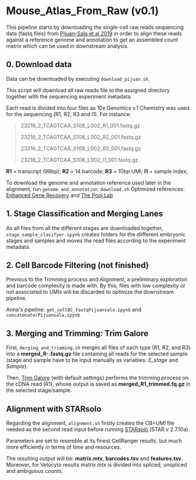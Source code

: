 # Mouse_Atlas_From_Raw (v0.1)
This pipeline starts by downloading the single-cell raw reads sequencing data (fastq files) from [Pijuan-Sala et al 2019](https://www.nature.com/articles/s41586-019-0933-9) in order to align these reads against a reference genome and annotation to get an assembled count matrix which can be used in downstream analysis.

## 0. Download data
Data can be downloaded by executing `download_pijuan.sh`.

This script will download all raw reads file to the assigned directory together with the sequencing experiment metadata.

Each read is divided into four files as 10x Genomics v.1 Chemistry was used for the sequencing (R1, R2, R3 and I1). For instance:

> 23216_2_TCAGTCAA_S108_L002_R1_001.fastq.gz
> 
> 23216_2_TCAGTCAA_S108_L002_R2_001.fastq.gz
> 
> 23216_2_TCAGTCAA_S108_L002_R3_001.fastq.gz
> 
> 23216_2_TCAGTCAA_S108_L002_I1_001.fastq.gz

**R1** = transcript (98bp); 
**R2** = 14 barcode; 
**R3** = 10bp UMI;
**I1** = sample index; 

To download the genome and annotation reference used later in the alignment, run `genome_and_annotation_download.sh`
Optimized references: [Enhanced Gene Recovery](https://www.biorxiv.org/content/10.1101/2022.04.26.489449v1.full) and [The Pool Lab](https://www.thepoollab.org/resources)

## 1. Stage Classification and Merging Lanes

As all files from all the different stages are downloaded together, `stage_sample_clasifyer.ipynb` creates folders for the diifferent embryonic stages and samples and moves the read files according to the experiment metadata.

## 2. Cell Barcode Filtering (not finished)

Previous to the Trimming process and Alignment, a preliminary exploration and barcode complexity is made with. By this, files with low complexity or not associated to UMIs will be discarded to optimize the downstream pipeline.

Anna's pipeline: `get_cellBC_fastqPijuansala.ipynb` and `concatenatorPijuansala.ipynb`

## 3. Merging and Trimming: Trim Galore

First, `ḿerging_and_trimming.sh` merges all files of each type (R1, R2, and R3) into a **merged_R-.fastq.gz** file containing all reads for the selected sample (stage and sample have to be input manually as variables: _E_stage_ and _Sample_).

Then, [Trim Galore](https://github.com/FelixKrueger/TrimGalore) (with default settings) performs the trimming process on the cDNA read (R1), whose output is saved as **merged_R1_trimmed.fq.gz** in the selected stage/sample.


## Alignment with STARsolo

Regarding the alignment, `alignment.sh` firstly creates the CB+UMI file needed as the second read input before running [STARsolo](https://github.com/alexdobin/STAR/blob/master/docs/STARsolo.md) (STAR v 2.7.10a). 

Parameters are set to resemble at its finest CellRanger results, but much more efficiently in terms of time and resources.

The resulting output will be: **matrix.mtx**, **barcodes.tsv** and **features.tsv**. Moreover, for Velocyto results matrix.mtx is divided into spliced, unspliced and ambiguous counts.
